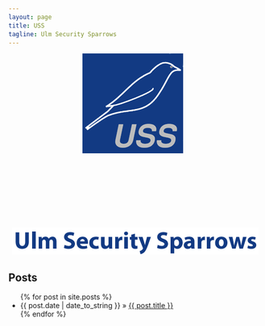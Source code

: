 ```yaml
---
layout: page
title: USS
tagline: Ulm Security Sparrows
---
```


<div align="center">
<img src='assets/logo/header-uss.png' style="margin-right:10px" width='200'
height='198' alt='USS'>
<img src='assets/logo/header-uss_script.png' style="margin-top:144px;" width='490'
height='54' alt='Ulm Security Sparrows'>
</div>

## Posts

<ul class="posts">
  {% for post in site.posts %}
    <li><span>{{ post.date | date_to_string }}</span> &raquo; <a href="{{ site.baseurl }}{{ post.url }}">{{ post.title }}</a></li>
  {% endfor %}
</ul>
